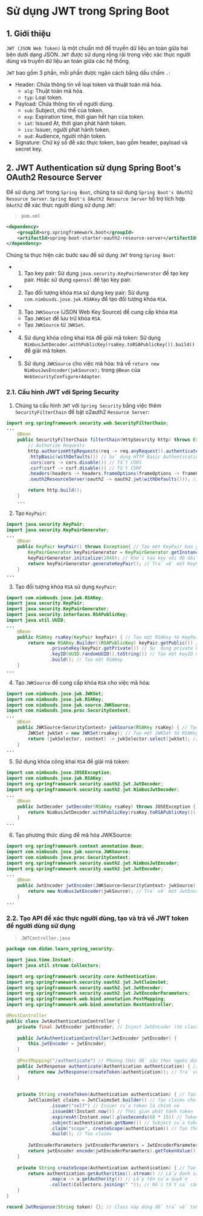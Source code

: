 # Sử dụng JWT trong Spring Boot
## 1. Giới thiệu
`JWT (JSON Web Token)` là một chuẩn mở để truyền dữ liệu an toàn giữa hai bên dưới dạng JSON. `JWT` được sử dụng rộng rãi trong việc xác thực người dùng và truyền dữ liệu an toàn giữa các hệ thống.

`JWT` bao gồm 3 phần, mỗi phần được ngăn cách bằng dấu chấm `.`:
- Header: Chứa thông tin về loại token và thuật toán mã hóa.
    + `alg`: Thuật toán mã hóa.
    + `typ`: Loại token.
- Payload: Chứa thông tin về người dùng.
    + `sub`: Subject, chủ thể của token.
    + `exp`: Expiration time, thời gian hết hạn của token.
    + `iat`: Issued At, thời gian phát hành token.
    + `iss`: Issuer, người phát hành token.
    + `aud`: Audience, người nhận token.
- Signature: Chữ ký số để xác thực token, bao gồm header, payload và secret key.

## 2. JWT Authentication sử dụng Spring Boot's OAuth2 Resource Server
Để sử dụng `JWT` trong `Spring Boot`, chúng ta sử dụng `Spring Boot's OAuth2 Resource Server`. `Spring Boot's OAuth2 Resource Server` hỗ trợ tích hợp `OAuth2` để xác thực người dùng sử dụng `JWT`:
> `pom.xml`
```xml
<dependency>
    <groupId>org.springframework.boot</groupId>
    <artifactId>spring-boot-starter-oauth2-resource-server</artifactId>
</dependency>
```
Chúng ta thực hiện các bước sau để sử dụng `JWT` trong `Spring Boot`:
- 1. Tạo key pair: Sử dụng `java.security.KeyPairGenerator` để tạo key pair. Hoặc sử dụng `openssl` để tạo key pair.
- 2. Tạo đối tượng khóa `RSA` sử dụng key pair: Sử dụng `com.nimbusds.jose.jwk.RSAKey` để tạo đối tượng khóa `RSA`.
- 3. Tạo `JWKSource` (JSON Web Key Source) để cung cấp khóa `RSA`
    + Tạo `JWKSet` để lưu trữ khóa `RSA`.
    + Tạo `JWKSource` từ `JWKSet`.
- 4. Sử dụng khóa công khai `RSA` để giải mã token: Sử dụng `NimbusJwtDecoder.withPublicKey(rsaKey.toRSAPublicKey()).build()` để giải mã token.
- 5. Sử dụng `JWKSource` cho việc mã hóa: trả về `return new NimbusJwsEncoder(jwkSource);` trong `@Bean` của `WebSecurityConfigurerAdapter`.

### 2.1. Cấu hình JWT với Spring Security
1. Chúng ta cấu hình `JWT` với `Spring Security` bằng việc thêm `SecurityFilterChain` để bật o2auth2 `Resource Server`:
```java
import org.springframework.security.web.SecurityFilterChain;
...
	@Bean
	public SecurityFilterChain filterChain(HttpSecurity http) throws Exception{ // Cấu hình JWT với Spring Security
		// Authorize Requests
		http.authorizeHttpRequests(req -> req.anyRequest().authenticated()) // Tất cả các request đều cần xác thực
		.httpBasic(withDefaults()) // Sử dụng HTTP Basic Authentication
		.cors(cors -> cors.disable()) // Tắt CORS
		.csrf(csrf -> csrf.disable()) // Tắt CSRF
		.headers(headers -> headers.frameOptions(frameOptions -> frameOptions.sameOrigin())) // X-Frame-Options: SAMEORIGIN
		.oauth2ResourceServer(oauth2 -> oauth2.jwt(withDefaults())); // Sử dụng JWT để xác thực người dùng khi truy cập vào các resource server (route API)

		return http.build();
	}
    ...
```

2. Tạo `KeyPair`:
```java
import java.security.KeyPair;
import java.security.KeyPairGenerator;
...
	@Bean
	public KeyPair keyPair() throws Exception{ // Tạo một KeyPair bao gồm public key và private key
		KeyPairGenerator keyPairGenerator = KeyPairGenerator.getInstance("RSA"); // Sử dụng thuật toán RSA
		keyPairGenerator.initialize(2048); // Khởi tạo key với độ dài 2048 bits
		return keyPairGenerator.generateKeyPair(); // Trả về một KeyPair
	}
...
```
3. Tạo đối tượng khóa `RSA` sử dụng `KeyPair`:
```java
import com.nimbusds.jose.jwk.RSAKey;
import java.security.KeyPair;
import java.security.KeyPairGenerator;
import java.security.interfaces.RSAPublicKey;
import java.util.UUID;
...
    @Bean
	public RSAKey rsaKey(KeyPair keyPair) { // Tạo một RSAKey từ KeyPair
		return new RSAKey.Builder((RSAPublicKey) keyPair.getPublic()) // Sử dụng public key
				.privateKey(keyPair.getPrivate()) // Sử dụng private key
				.keyID(UUID.randomUUID().toString()) // Tạo một keyID ngẫu nhiên
				.build(); // Tạo một RSAKey
	}
...
```
4. Tạo `JWKSource` để cung cấp khóa `RSA` cho việc mã hóa:
```java
import com.nimbusds.jose.jwk.JWKSet;
import com.nimbusds.jose.jwk.RSAKey;
import com.nimbusds.jose.jwk.source.JWKSource;
import com.nimbusds.jose.proc.SecurityContext;
...
    @Bean
	public JWKSource<SecurityContext> jwkSource(RSAKey rsaKey) { // Tạo một JWKSource từ RSAKey
		JWKSet jwkSet = new JWKSet(rsaKey); // Tạo một JWKSet từ RSAKey
		return (jwkSelector, context) -> jwkSelector.select(jwkSet); // Trả về một JWKSource
	}
...
```
5. Sử dụng khóa công khai `RSA` để giải mã token:
```java
import com.nimbusds.jose.JOSEException;
import com.nimbusds.jose.jwk.RSAKey;
import org.springframework.security.oauth2.jwt.JwtDecoder;
import org.springframework.security.oauth2.jwt.NimbusJwtDecoder;
...
	@Bean
	public JwtDecoder jwtDecoder(RSAKey rsaKey) throws JOSEException { // Tạo một JwtDecoder từ RSAKey để giải mã token JWT
		return NimbusJwtDecoder.withPublicKey(rsaKey.toRSAPublicKey()).build(); // Trả về một JwtDecoder
    }
...
```

6. Tạo phương thức dùng để mã hóa JWKSource:
```java
import org.springframework.context.annotation.Bean;
import com.nimbusds.jose.jwk.source.JWKSource;
import com.nimbusds.jose.proc.SecurityContext;
import org.springframework.security.oauth2.jwt.NimbusJwtEncoder;
import org.springframework.security.oauth2.jwt.JwtEncoder;
...
	@Bean
	public JwtEncoder jwtEncoder(JWKSource<SecurityContext> jwkSource) {
		return new NimbusJwtEncoder(jwkSource); // Trả về một JwtEncoder từ JWKSource, sử dụng NimbusJwtEncoder
	}
...
```

### 2.2. Tạo API để xác thực người dùng, tạo và trả về JWT token để người dùng sử dụng
> `JWTController.java`
```java
package com.didan.learn_spring_security;

import java.time.Instant;
import java.util.stream.Collectors;

import org.springframework.security.core.Authentication;
import org.springframework.security.oauth2.jwt.JwtClaimsSet;
import org.springframework.security.oauth2.jwt.JwtEncoder;
import org.springframework.security.oauth2.jwt.JwtEncoderParameters;
import org.springframework.web.bind.annotation.PostMapping;
import org.springframework.web.bind.annotation.RestController;

@RestController
public class JwtAuthenticationController {
	private final JwtEncoder jwtEncoder; // Inject JwtEncoder (từ class JWTSecurityConfig) vào JwtAuthenticationController để mã hóa token JWT
	
	public JwtAuthenticationController(JwtEncoder jwtEncoder) {
		this.jwtEncoder = jwtEncoder;
	}
	
	@PostMapping("/authenticate") // Phương thức để xác thực người dùng, lấy token sau khi xác thực
	public JwtResponse authenticate(Authentication authentication) { // Authentication là một interface, nó chứa thông tin về người dùng sau khi xác thực Basic Authentication
		return new JwtResponse(createToken(authentication)); // Trả về token sau khi xác thực
	}
	
	
	private String createToken(Authentication authentication) { // Tạo token JWT từ thông tin người dùng sau khi xác thực
		JwtClaimsSet claims = JwtClaimsSet.builder() // Tạo claims cho token JWT
				.issuer("self") // Issuer của token là chính nó
				.issuedAt(Instant.now()) // Thời gian phát hành token
				.expiresAt(Instant.now().plusSeconds(60 * 15)) // Token hết hạn sau 15 phút
				.subject(authentication.getName()) // Subject của token là username của người dùng (có thể lấy bằng cáhc autthentication.getPricipal());
				.claim("scope", createScope(authentication)) // Tạo thêm trường tùy chỉnh trong body payload của token JWT, ở đây là scope
				.build(); // Tạo claims
		
		JwtEncoderParameters jwtEncoderParameters = JwtEncoderParameters.from(claims); // Tạo JwtEncoderParameters từ claims vừa tạo
		return jwtEncoder.encode(jwtEncoderParameters).getTokenValue(); // Mã hóa token JWT từ JwtEncoderParameters và trả về token
	}
	
	private String createScope(Authentication authentication) { // Tạo scope từ thông tin người dùng sau khi xác thực
		return authentication.getAuthorities().stream() // Lấy danh sách các quyền của người dùng sau khi xác thực
				.map(a -> a.getAuthority()) // Lấy tên của quyền
				.collect(Collectors.joining(" ")); // Nối tất cả các tên quyền lại với nhau và ngăn cách bằng dấu cách
	}
}

record JwtResponse(String token) {}; // Class này dùng để trả về token sau khi xác thực, sử dụng record để tạo class với constructor tự động
```
